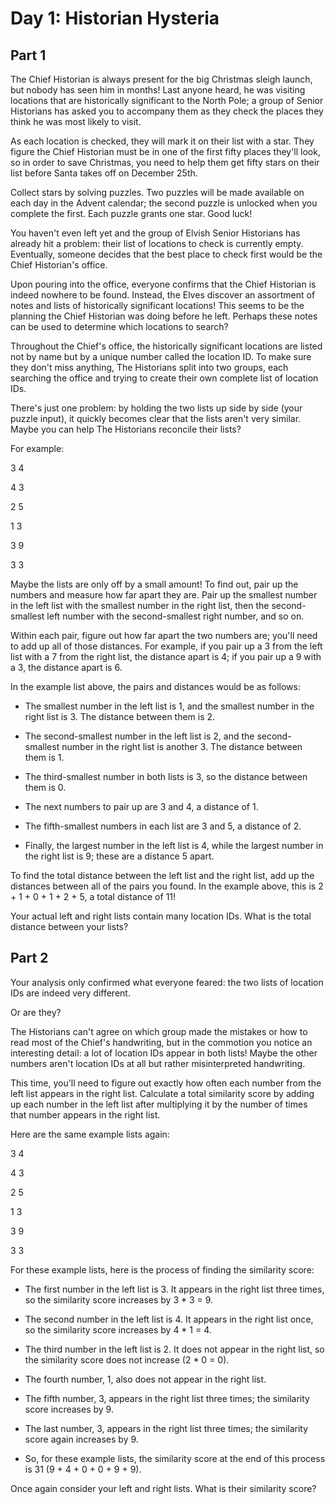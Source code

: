 # Day 1: Historian Hysteria

## Part 1

The Chief Historian is always present for the big Christmas sleigh launch, but nobody has seen him in months!
Last anyone heard, he was visiting locations that are historically significant to the North Pole; a group of Senior 
Historians has asked you to accompany them as they check the places they think he was most likely to visit.

As each location is checked, they will mark it on their list with a star. They figure the Chief Historian must be in one
of the first fifty places they'll look, so in order to save Christmas, you need to help them get fifty stars on their 
list before Santa takes off on December 25th.

Collect stars by solving puzzles. Two puzzles will be made available on each day in the Advent calendar;
the second puzzle is unlocked when you complete the first. Each puzzle grants one star. Good luck!

You haven't even left yet and the group of Elvish Senior Historians has already hit a problem:
their list of locations to check is currently empty. 
Eventually, someone decides that the best place to check first would be the Chief Historian's office.

Upon pouring into the office, everyone confirms that the Chief Historian is indeed nowhere to be found. 
Instead, the Elves discover an assortment of notes and lists of historically significant locations! 
This seems to be the planning the Chief Historian was doing before he left. 
Perhaps these notes can be used to determine which locations to search?

Throughout the Chief's office, the historically significant locations are listed not by name but by a unique number 
called the location ID. 
To make sure they don't miss anything, The Historians split into two groups, each searching the office and trying to 
create their own complete list of location IDs.

There's just one problem: by holding the two lists up side by side (your puzzle input), it quickly becomes clear that 
the lists aren't very similar. Maybe you can help The Historians reconcile their lists?

For example:

3   4

4   3

2   5

1   3

3   9

3   3

Maybe the lists are only off by a small amount! To find out, pair up the numbers and measure how far apart they are. 
Pair up the smallest number in the left list with the smallest number in the right list, then the second-smallest left 
number with the second-smallest right number, and so on.

Within each pair, figure out how far apart the two numbers are; you'll need to add up all of those distances. 
For example, if you pair up a 3 from the left list with a 7 from the right list, the distance apart is 4; 
if you pair up a 9 with a 3, the distance apart is 6.

In the example list above, the pairs and distances would be as follows:

* The smallest number in the left list is 1, and the smallest number in the right list is 3. 
  The distance between them is 2.

* The second-smallest number in the left list is 2, and the second-smallest number in the right list is another 3. 
  The distance between them is 1.

* The third-smallest number in both lists is 3, so the distance between them is 0.

* The next numbers to pair up are 3 and 4, a distance of 1.

* The fifth-smallest numbers in each list are 3 and 5, a distance of 2.

* Finally, the largest number in the left list is 4, while the largest number in the right list is 9; 
  these are a distance 5 apart.

To find the total distance between the left list and the right list, add up the distances between all of the pairs 
you found. 
In the example above, this is 2 + 1 + 0 + 1 + 2 + 5, a total distance of 11!

Your actual left and right lists contain many location IDs. What is the total distance between your lists?

## Part 2

Your analysis only confirmed what everyone feared: the two lists of location IDs are indeed very different.

Or are they?

The Historians can't agree on which group made the mistakes or how to read most of the Chief's handwriting, but in the 
commotion you notice an interesting detail: a lot of location IDs appear in both lists! Maybe the other numbers aren't 
location IDs at all but rather misinterpreted handwriting.

This time, you'll need to figure out exactly how often each number from the left list appears in the right list. 
Calculate a total similarity score by adding up each number in the left list after multiplying it by the number
of times that number appears in the right list.

Here are the same example lists again:

3   4

4   3

2   5

1   3

3   9

3   3

For these example lists, here is the process of finding the similarity score:

* The first number in the left list is 3. It appears in the right list three times, 
  so the similarity score increases by 3 * 3 = 9.

* The second number in the left list is 4. It appears in the right list once, 
  so the similarity score increases by 4 * 1 = 4.

* The third number in the left list is 2. It does not appear in the right list, 
  so the similarity score does not increase (2 * 0 = 0).

* The fourth number, 1, also does not appear in the right list.

* The fifth number, 3, appears in the right list three times; the similarity score increases by 9.

* The last number, 3, appears in the right list three times; the similarity score again increases by 9.

* So, for these example lists, the similarity score at the end of this process is 31 (9 + 4 + 0 + 0 + 9 + 9).

Once again consider your left and right lists. What is their similarity score?
